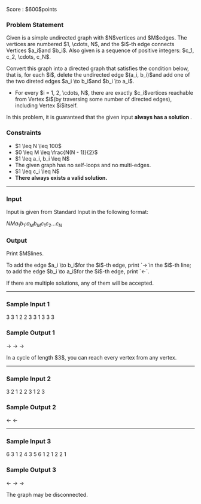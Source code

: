 
<div>

<span>

<span>

<p>
Score : $600$points
</p>

<div>

<section>

### **Problem Statement**

<p>
Given is a simple undirected graph with $N$vertices and $M$edges. The vertices are numbered $1, \cdots, N$, and the $i$-th edge connects Vertices $a_i$and $b_i$.
Also given is a sequence of positive integers: $c_1, c_2, \cdots, c_N$.
</p>

<p>
Convert this graph into a directed graph that satisfies the condition below, that is, for each $i$, delete the undirected edge $(a_i, b_i)$and add one of the two direted edges $a_i \to b_i$and $b_i \to a_i$.
</p>

<ul>

<li>
For every $i = 1, 2, \cdots, N$, there are exactly $c_i$vertices reachable from Vertex $i$(by traversing some number of directed edges), including Vertex $i$itself.
</li>

</ul>

<p>
In this problem, it is guaranteed that the given input 
<strong>
always has a solution
</strong>
.
</p>

</section>

</div>

<div>

<section>

### **Constraints**

<ul>

<li>
$1 \leq N \leq 100$
</li>

<li>
$0 \leq M \leq \frac{N(N - 1)}{2}$
</li>

<li>
$1 \leq a_i, b_i \leq N$
</li>

<li>
The given graph has no self-loops and no multi-edges.
</li>

<li>
$1 \leq c_i \leq N$
</li>

<li>

<strong>
There always exists a valid solution.
</strong>

</li>

</ul>

</section>

</div>

---

<div>

<div>

<section>

### **Input**

<p>
Input is given from Standard Input in the following format:
</p>

<div>

$N$$M$$a_1$$b_1$$:$$a_M$$b_M$$c_1$$c_2$$...$$c_N$
</div>

</section>

</div>

<div>

<section>

### **Output**

<p>
Print $M$lines.
</p>

<p>
To add the edge $a_i \to b_i$for the $i$-th edge, print `->`in the $i$-th line; to add the edge $b_i \to a_i$for the $i$-th edge, print `<-`.
</p>

<p>
If there are multiple solutions, any of them will be accepted.
</p>

</section>

</div>

</div>

---

<div>

<section>

### **Sample Input 1**

<div>

3 3
1 2
2 3
3 1
3 3 3

</div>

</section>

</div>

<div>

<section>

### **Sample Output 1**

<div>

->
->
->

</div>

<p>
In a cycle of length $3$, you can reach every vertex from any vertex.
</p>

</section>

</div>

---

<div>

<section>

### **Sample Input 2**

<div>

3 2
1 2
2 3
1 2 3

</div>

</section>

</div>

<div>

<section>

### **Sample Output 2**

<div>

<-
<-

</div>

</section>

</div>

---

<div>

<section>

### **Sample Input 3**

<div>

6 3
1 2
4 3
5 6
1 2 1 2 2 1

</div>

</section>

</div>

<div>

<section>

### **Sample Output 3**

<div>

<-
->
->

</div>

<p>
The graph may be disconnected.
</p>

</section>

</div>

</span>

</span>

</div>
